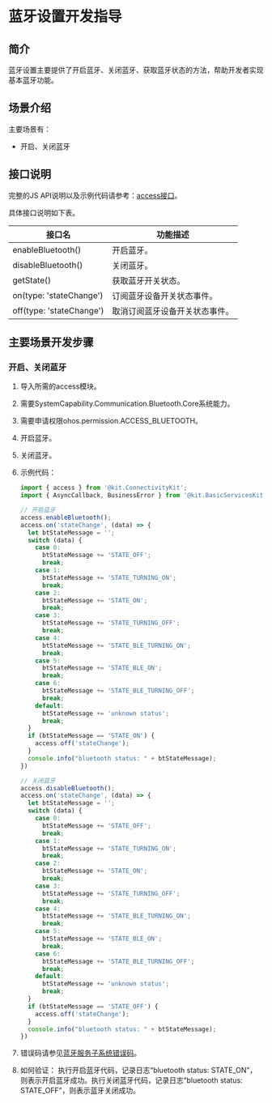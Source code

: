 # 蓝牙设置开发指导

## 简介
蓝牙设置主要提供了开启蓝牙、关闭蓝牙、获取蓝牙状态的方法，帮助开发者实现基本蓝牙功能。

## 场景介绍
主要场景有：

- 开启、关闭蓝牙

## 接口说明

完整的JS API说明以及示例代码请参考：[access接口](../../reference/apis-connectivity-kit/js-apis-bluetooth-access.md)。

具体接口说明如下表。

| 接口名                             | 功能描述                                                                       |
| ---------------------------------- | ------------------------------------------------------------------------------ |
| enableBluetooth()                  | 开启蓝牙。                                                                       |
| disableBluetooth()                 | 关闭蓝牙。                                                                       |
| getState()                         | 获取蓝牙开关状态。                                                                |
| on(type: 'stateChange')            | 订阅蓝牙设备开关状态事件。                                                         |
| off(type: 'stateChange')           | 取消订阅蓝牙设备开关状态事件。                                                     |


## 主要场景开发步骤

### 开启、关闭蓝牙
1. 导入所需的access模块。
2. 需要SystemCapability.Communication.Bluetooth.Core系统能力。
3. 需要申请权限ohos.permission.ACCESS_BLUETOOTH。
4. 开启蓝牙。
5. 关闭蓝牙。
6. 示例代码：

    ```ts
    import { access } from '@kit.ConnectivityKit';
    import { AsyncCallback, BusinessError } from '@kit.BasicServicesKit';

    // 开启蓝牙
    access.enableBluetooth();
    access.on('stateChange', (data) => {
      let btStateMessage = '';
      switch (data) {
        case 0:
          btStateMessage += 'STATE_OFF';
          break;
        case 1:
          btStateMessage += 'STATE_TURNING_ON';
          break;
        case 2:
          btStateMessage += 'STATE_ON';
          break;
        case 3:
          btStateMessage += 'STATE_TURNING_OFF';
          break;
        case 4:
          btStateMessage += 'STATE_BLE_TURNING_ON';
          break;
        case 5:
          btStateMessage += 'STATE_BLE_ON';
          break;
        case 6:
          btStateMessage += 'STATE_BLE_TURNING_OFF';
          break;
        default:
          btStateMessage += 'unknown status';
          break;
      }
      if (btStateMessage == 'STATE_ON') {
        access.off('stateChange');
      }
      console.info("bluetooth status: " + btStateMessage);
    })

    // 关闭蓝牙
    access.disableBluetooth();
    access.on('stateChange', (data) => {
      let btStateMessage = '';
      switch (data) {
        case 0:
          btStateMessage += 'STATE_OFF';
          break;
        case 1:
          btStateMessage += 'STATE_TURNING_ON';
          break;
        case 2:
          btStateMessage += 'STATE_ON';
          break;
        case 3:
          btStateMessage += 'STATE_TURNING_OFF';
          break;
        case 4:
          btStateMessage += 'STATE_BLE_TURNING_ON';
          break;
        case 5:
          btStateMessage += 'STATE_BLE_ON';
          break;
        case 6:
          btStateMessage += 'STATE_BLE_TURNING_OFF';
          break;
        default:
          btStateMessage += 'unknown status';
          break;
      }
      if (btStateMessage == 'STATE_OFF') {
        access.off('stateChange');
      }
      console.info("bluetooth status: " + btStateMessage);
    })
    ```

6. 错误码请参见[蓝牙服务子系统错误码](../../reference/apis-connectivity-kit/errorcode-bluetoothManager.md)。
7. 如何验证：
执行开启蓝牙代码，记录日志“bluetooth status: STATE_ON”，则表示开启蓝牙成功。执行关闭蓝牙代码，记录日志“bluetooth status: STATE_OFF”，则表示蓝牙关闭成功。
